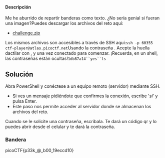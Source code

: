 #### Descripción

Me he aburrido de repartir banderas como texto. ¿No sería genial si fueran una imagen?Puedes descargar los archivos del reto aquí:

- [challenge.zip](https://artifacts.picoctf.net/c_atlas/15/challenge.zip)

Los mismos archivos son accesibles a través de SSH aquí:`ssh -p 60355 ctf-player@atlas.picoctf.net`Usando la contraseña . Acepte la huella dactilar con , y una vez conectado para comenzar. ¡Recuerda, en un shell, las contraseñas están ocultas!`1db87a14``yes``ls`
## Solución

Abra PowerShell y conéctese a un equipo remoto (servidor) mediante SSH.

- Si ves un mensaje pidiéndote que confirmes la conexión, escribe '*sí*' y pulsa Enter.  
- Este paso nos permite acceder al servidor donde se almacenan los archivos del reto.

Cuando se le solicite una contraseña, escríbala. Te dará un código qr y lo puedes abrir desde el celular y te dará la contraseña.

### Bandera
picoCTF{p33k_@_b00_19eccd10}